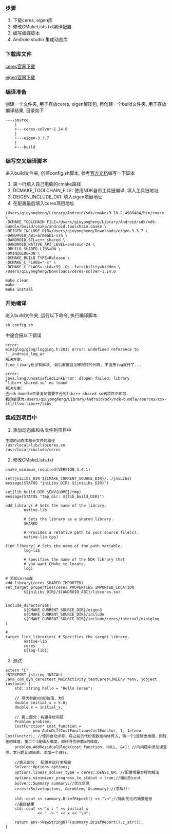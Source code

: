 ### 步骤

1. 下载ceres, eigen库
2. 修改CMakeLists.txt编译配置
3. 编写编译脚本
4. Android studio 集成动态库

### 下载库文件
[ceres官网下载](http://www.ceres-solver.org/installation.html)

[eigen官网下载](http://eigen.tuxfamily.org/index.php?title=Main_Page)

### 编译准备
创建一个文件夹, 用于存放ceres, eigen解压包, 再创建一个build文件夹, 用于存放编译结果, 目录如下
```
----source
    |
    +---ceres-solver-1.14.0
    |
    +---eigen-3.3.7
    |
    +---build
```

### 编写交叉编译脚本
进入build文件夹, 创建config.sh脚本, 参考[官方文档](https://github.com/ceres-solver/ceres-solver/blob/master/docs/source/installation.rst#android)编写一下脚本
1. 第一行填入自己电脑的cmake路径
2. DCMAKE_TOOLCHAIN_FILE: 使用NDK自带工具链编译, 填入工具链地址
3. DEIGEN_INCLUDE_DIR: 填入eigen项目地址
4. 在配置最后填入ceres项目地址

```
/Users/qiuyongheng/Library/Android/sdk/cmake/3.10.2.4988404/bin/cmake \
-DCMAKE_TOOLCHAIN_FILE=/Users/qiuyongheng/Library/Android/sdk/ndk-bundle/build/cmake/android.toolchain.cmake \
-DEIGEN_INCLUDE_DIR=/Users/qiuyongheng/Downloads/eigen-3.3.7 \
-DANDROID_ABI=armeabi-v7a \
-DANDROID_STL=c++_shared \
-DANDROID_NATIVE_API_LEVEL=android-24 \
-DBUILD_SHARED_LIBS=ON \
-DMINIGLOG=ON \
-DCMAKE_BUILD_TYPE=Release \
-DCMAKE_C_FLAGS="-s" \
-DCMAKE_C_FLAGS=-std=c99 -Os -fvisibility=hidden \
/Users/qiuyongheng/Downloads/ceres-solver-1.14.0

make clean
make
make install
```

### 开始编译
进入build文件夹, 运行以下命令, 执行编译脚本
```
sh config.sh
```
中途会报以下错误
```
error: 
miniglog/glog/logging.h:201: error: undefined reference to '__android_log_wr
解决方案: 
find_libary也没有解决, 最后直接就注释报错的代码, 不适用log就行了...

error: 
java.lang.UnsatisfiedLinkError: dlopen failed: library "libc++_shared.so" no found
解决方案:
去ndk-bundle目录复制需要平台的libc++_shared.so到项目中即可.
我的目录为/Users/qiuyongheng/Library/Android/sdk/ndk-bundle/sources/cxx-stl/llvm-libc++/libs
```

### 集成到项目中
1. 添加动态库和头文件到项目中
```
生成的动态库和头文件的路径
/usr/local/lib/libceres.so
/usr/local/include/ceres
```
2. 修改CMakeLists.txt
```
cmake_minimum_required(VERSION 3.4.1)

set(jniLibs_DIR ${CMAKE_CURRENT_SOURCE_DIR}/../jniLibs)
message(STATUS "jniLibs_DIR: ${jniLibs_DIR}")

set(lib_build_DIR $ENV{HOME}/tmp)
message(STATUS "tmp_dir: ${lib_build_DIR}")

add_library( # Sets the name of the library.
        native-lib

        # Sets the library as a shared library.
        SHARED

        # Provides a relative path to your source file(s).
        native-lib.cpp)

find_library( # Sets the name of the path variable.
        log-lib

        # Specifies the name of the NDK library that
        # you want CMake to locate.
        log)

# 添加ceres库
add_library(ceres SHARED IMPORTED)
set_target_properties(ceres PROPERTIES IMPORTED_LOCATION
        ${jniLibs_DIR}/${ANDROID_ABI}/libceres.so)


include_directories(
        ${CMAKE_CURRENT_SOURCE_DIR}/eigen3
        ${CMAKE_CURRENT_SOURCE_DIR}/include
        ${CMAKE_CURRENT_SOURCE_DIR}/include/ceres/internal/miniglog
)

# 
target_link_libraries( # Specifies the target library.
        native-lib
        ceres
        ${log-lib})
```
3. 测试
```
extern "C"
JNIEXPORT jstring JNICALL
Java_com_qyh_cerestest_MainActivity_testCeres(JNIEnv *env, jobject instance) {
    std::string hello = "Hello Ceres";

    // 寻优参数x的初始值，为5
    double initial_x = 5.0;
    double x = initial_x;

    // 第二部分：构建寻优问题
    Problem problem;
    CostFunction* cost_function =
            new AutoDiffCostFunction<CostFunctor, 1, 1>(new CostFunctor); //使用自动求导，将之前的代价函数结构体传入，第一个1是输出维度，即残差的维度，第二个1是输入维度，即待寻优参数x的维度。
    problem.AddResidualBlock(cost_function, NULL, &x); //向问题中添加误差项，本问题比较简单，添加一个就行。

    //第三部分： 配置并运行求解器
    Solver::Options options;
    options.linear_solver_type = ceres::DENSE_QR; //配置增量方程的解法
    options.minimizer_progress_to_stdout = true;//输出到cout
    Solver::Summary summary;//优化信息
    ceres::Solve(options, &problem, &summary);//求解!!!

    std::cout << summary.BriefReport() << "\n";//输出优化的简要信息
    //最终结果
    std::cout << "x : " << initial_x
              << " -> " << x << "\n";

    return env->NewStringUTF(summary.BriefReport().c_str());
}
```
